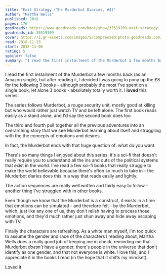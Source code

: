 ```yaml
---
title: "Exit Strategy (The Murderbot Diaries, #4)"
author: "Martha Wells"
published: 2018
pages: 176
goodreads: https://www.goodreads.com/book/show/35519109-exit-strategy
goodreads_id: 35519109
cover: https://i.gr-assets.com/images/S/compressed.photo.goodreads.com/books/1518642623l/35519109._SX98_.jpg
read: 2018-11-29
start: 2018-11-06
rating: 5
spoiler: false
summary: "I read the first installment of the Murderbot a few months back (as an Amazon single), but after reading it, I decided I was going to pony up the £8 for the following 3 books - although probably the most I've spent on a single book, let alone 3 books - absolutely totally worth it. I **loved** this series."
---
```


I read the first installment of the Murderbot a few months back (as an Amazon single), but after reading it, I decided I was going to pony up the £8 for the following 3 books - although probably the most I've spent on a single book, let alone 3 books - absolutely totally worth it. I **loved** this series.  
  
The series follows Murderbot, a rouge security unit, mostly good at killing but who would rather just watch TV and be left alone. The first book reads easily as a stand alone, and I'd say the second book does too.  
  
The third and fourth pull together all the previous adventures into an overarching story that we see Murderbot learning about itself and struggling with the the concepts of emotions and desires.  
  
In fact, the Murderbot ends with that huge question of: what do you want.  
  
There's so many things I enjoyed about this series: it's a sci-fi that doesn't really require you to understand all the ins and outs of the political systems that exist in the world. I've read a few sci-fi books that really struggle to make the world believable because there's often so much to take in - the Murderbot diaries does this in a way that reads easily and lightly.  
  
The action sequences are really well written and fairly easy to follow - another thing I've struggled with in other books.  
  
Even though we know that the Murderbot is a construct, it exists in a time that emotions can be simulated - and therefore felt - by the Murderbot, which, just like any one of us, they don't relish having to process those emotions, and they'd much rather just shun away and hide away escaping with TV.  
  
Finally the characters are refreshing. As a white man myself, I'm too quick to assume the gender and race of the characters I reading about, Martha Wells does a really good job of keeping me in check, reminding me that Murderbot _doesn't_ have a gender, there's people in the universe that don't identify as one gender, and that not everyone is white. I love this, and I appreciate it in the books I read (in the hope that it shifts my mindset).  
  
Loved it.

